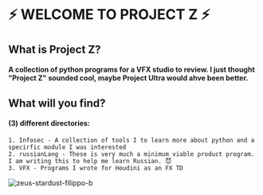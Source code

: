 

# ⚡ WELCOME TO PROJECT Z ⚡

## What is Project Z? 
#### A collection of python programs for a VFX studio to review. I just thought "Project Z" sounded cool, maybe Project Ultra would ahve been better.  

## What will you find? 
#### (3) different directories: 
	1. Infosec - A collection of tools I to learn more about python and a specirfic module I was interested
	2. russianLang - These is very much a minimum viable product program. I am writing this to help me learn Russian. 😈
	3. VFX - Programs I wrote for Houdini as an FX TD 

![zeus-stardust-filippo-b](https://user-images.githubusercontent.com/17173348/113231028-e9faac80-925f-11eb-934a-c083326acf4e.jpg)

